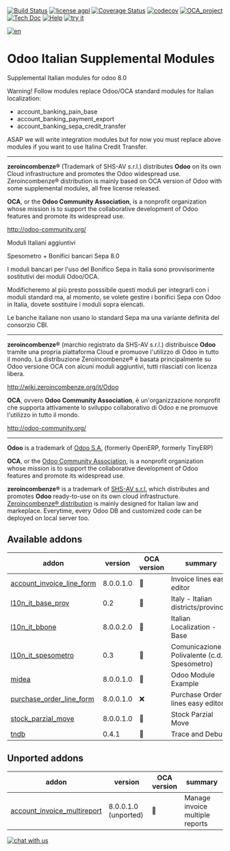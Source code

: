 [![Build Status](https://travis-ci.org/zeroincombenze/l10n-italy-supplemental.svg?branch=8.0)](https://travis-ci.org/zeroincombenze/l10n-italy-supplemental)
[![license agpl](https://img.shields.io/badge/licence-AGPL--3-blue.svg)](http://www.gnu.org/licenses/agpl-3.0.html)
[![Coverage Status](https://coveralls.io/repos/github/zeroincombenze/l10n-italy-supplemental/badge.svg?branch=8.0)](https://coveralls.io/github/zeroincombenze/l10n-italy-supplemental?branch=8.0)
[![codecov](https://codecov.io/gh/zeroincombenze/l10n-italy-supplemental/branch/8.0/graph/badge.svg)](https://codecov.io/gh/zeroincombenze/l10n-italy-supplemental/branch/8.0)
[![OCA_project](http://www.zeroincombenze.it/wp-content/uploads/ci-ct/prd/button-oca-8.svg)](https://github.com/OCA/l10n-italy-supplemental/tree/8.0)
[![Tech Doc](http://www.zeroincombenze.it/wp-content/uploads/ci-ct/prd/button-docs-8.svg)](http://wiki.zeroincombenze.org/en/Odoo/8.0/dev)
[![Help](http://www.zeroincombenze.it/wp-content/uploads/ci-ct/prd/button-help-8.svg)](http://wiki.zeroincombenze.org/en/Odoo/8.0/man/FI)
[![try it](http://www.zeroincombenze.it/wp-content/uploads/ci-ct/prd/button-try-it-8.svg)](http://erp8.zeroincombenze.it)
























[![en](http://www.shs-av.com/wp-content/en_US.png)](http://wiki.zeroincombenze.org/it/Odoo/7.0/man)

Odoo Italian Supplemental Modules
=================================

Supplemental Italian modules for odoo 8.0

Warning! Follow modules replace Odoo/OCA standard modules for Italian localization:
- account_banking_pain_base
- account_banking_payment_export
- account_banking_sepa_credit_transfer

ASAP we will write integration modules but for now you must replace above modules if you want to use Italina Credit Transfer.

----

**zeroincombenze®** (Trademark of SHS-AV s.r.l.) distributes **Odoo** on its own
Cloud infrastructure and promotes the Odoo widespread use. Zeroincombenze® distribution
is mainly based on OCA version of Odoo with some supplemental modules, all free license released.

**OCA**, or the **Odoo Community Association**, is a nonprofit organization whose
mission is to support the collaborative development of Odoo features and
promote its widespread use.

http://odoo-community.org/




Moduli Italiani aggiuntivi

Spesometro + Bonifici bancari Sepa 8.0

I moduli bancari per l'uso del Bonifico Sepa in Italia sono provvisorimente sostitutivi dei moduli Odoo/OCA.

Modificheremo al più presto posssibile questi moduli per integrarli con i moduli standard ma, al momento, se volete gestire i bonifici Sepa con Odoo in Italia, dovete sostituire i moduli sopra elencati.

Le banche italiane non usano lo standard Sepa ma una variante definita del consorzio CBI.

----

**zeroincombenze®** (marchio registrato da SHS-AV s.r.l.) distribuisce **Odoo**
tramite una propria piattaforma Cloud e promuove l'utilizzo di Odoo in tutto il
mondo. La distribuzione Zeroincombenze® è basata principalmente su Odoo versione OCA
con alcuni moduli aggiuntivi, tutti rilasciati con licenza libera.

http://wiki.zeroincombenze.org/it/Odoo

**OCA**, ovvero **Odoo Community Association**, è un'organizzazione nonprofit che
supporta attivamente lo sviluppo collaborativo di Odoo e ne promuove l'utilizzo in
tutto il mondo.

http://odoo-community.org/



[//]: # (copyright)

----

**Odoo** is a trademark of [Odoo S.A.](https://www.odoo.com/) (formerly OpenERP, formerly TinyERP)

**OCA**, or the [Odoo Community Association](http://odoo-community.org/), is a nonprofit organization whose
mission is to support the collaborative development of Odoo features and
promote its widespread use.

**zeroincombenze®** is a trademark of [SHS-AV s.r.l.](http://www.shs-av.com/)
which distributes and promotes **Odoo** ready-to-use on its own cloud infrastructure.
[Zeroincombenze® distribution](http://wiki.zeroincombenze.org/en/Odoo)
is mainly designed for Italian law and markeplace.
Everytime, every Odoo DB and customized code can be deployed on local server too.

[//]: # (end copyright)
[//]: # (addons)


Available addons
----------------
addon | version | OCA version | summary
--- | --- | --- | ---
[account_invoice_line_form](account_invoice_line_form/) | 8.0.0.1.0 | :repeat: | Invoice lines easy editor
[l10n_it_base_prov](l10n_it_base_prov/) | 0.2 | :repeat: | Italy - Italian districts/provinces
[l10n_it_bbone](l10n_it_bbone/) | 8.0.0.2.0 | :repeat: | Italian Localization - Base
[l10n_it_spesometro](l10n_it_spesometro/) | 0.3 | :repeat: | Comunicazione Polivalente (c.d. Spesometro)
[midea](midea/) | 8.0.0.1.0 | :repeat: | Odoo Module Example
[purchase_order_line_form](purchase_order_line_form/) | 8.0.0.1.0 | :x: | Purchase Order lines easy editor
[stock_parzial_move](stock_parzial_move/) | 8.0.0.1.0 | :repeat: | Stock Parzial Move
[tndb](tndb/) | 0.4.1 | :repeat: | Trace and Debug


Unported addons
---------------
addon | version | OCA version | summary
--- | --- | --- | ---
[account_invoice_multireport](account_invoice_multireport/) | 8.0.0.1.0 (unported) | :repeat: | Manage invoice multiple reports

[//]: # (end addons)

[![chat with us](https://www.shs-av.com/wp-content/chat_with_us.gif)](https://tawk.to/85d4f6e06e68dd4e358797643fe5ee67540e408b)

